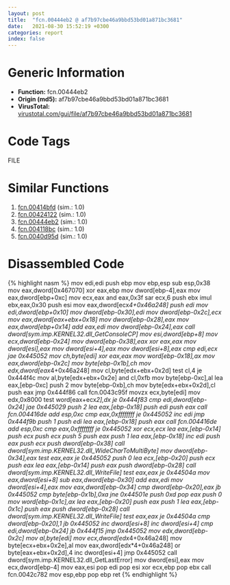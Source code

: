 ```yaml
---
layout: post
title:  "fcn.00444eb2 @ af7b97cbe46a9bbd53bd01a871bc3681"
date:   2021-08-30 15:52:19 +0300
categories: report
index: false
---
```


# Generic Information
- **Function:** fcn.00444eb2
- **Origin (md5):** af7b97cbe46a9bbd53bd01a871bc3681
- **VirusTotal:** [virustotal.com/gui/file/af7b97cbe46a9bbd53bd01a871bc3681][virustotal_ref]

# Code Tags
<span class="tag" id="FILE">FILE</span>


# Similar Functions

1. [fcn.00414bfd][similar_1_ref] (sim.: 1.0)
2. [fcn.00424122][similar_2_ref] (sim.: 1.0)
3. [fcn.00444eb2][similar_3_ref] (sim.: 1.0)
4. [fcn.004118bc][similar_4_ref] (sim.: 1.0)
5. [fcn.0040d95d][similar_5_ref] (sim.: 1.0)


# Disassembled Code

{% highlight nasm %}
mov edi,edi
push ebp
mov ebp,esp
sub esp,0x38
mov eax,dword[0x467070]
xor eax,ebp
mov dword[ebp-4],eax
mov eax,dword[ebp+0xc]
mov ecx,eax
and eax,0x3f
sar ecx,6
push ebx
imul ebx,eax,0x30
push esi
mov eax,dword[ecx*4+0x46a248]
push edi
mov edi,dword[ebp+0x10]
mov dword[ebp-0x30],edi
mov dword[ebp-0x2c],ecx
mov eax,dword[eax+ebx+0x18]
mov dword[ebp-0x28],eax
mov eax,dword[ebp+0x14]
add eax,edi
mov dword[ebp-0x24],eax
call dword[sym.imp.KERNEL32.dll_GetConsoleCP]
mov esi,dword[ebp+8]
mov ecx,dword[ebp-0x24]
mov dword[ebp-0x38],eax
xor eax,eax
mov dword[esi],eax
mov dword[esi+4],eax
mov dword[esi+8],eax
cmp edi,ecx
jae 0x445052
mov ch,byte[edi]
xor eax,eax
mov word[ebp-0x18],ax
mov eax,dword[ebp-0x2c]
mov byte[ebp-0x1b],ch
mov edx,dword[eax*4+0x46a248]
mov cl,byte[edx+ebx+0x2d]
test cl,4
je 0x444f4c
mov al,byte[edx+ebx+0x2e]
and cl,0xfb
mov byte[ebp-0xc],al
lea eax,[ebp-0xc]
push 2
mov byte[ebp-0xb],ch
mov byte[edx+ebx+0x2d],cl
push eax
jmp 0x444f86
call fcn.0043c95f
movzx ecx,byte[edi]
mov edx,0x8000
test word[eax+ecx*2],dx
je 0x444f83
cmp edi,dword[ebp-0x24]
jae 0x445029
push 2
lea eax,[ebp-0x18]
push edi
push eax
call fcn.004416de
add esp,0xc
cmp eax,0xffffffff
je 0x445052
inc edi
jmp 0x444f9b
push 1
push edi
lea eax,[ebp-0x18]
push eax
call fcn.004416de
add esp,0xc
cmp eax,0xffffffff
je 0x445052
xor ecx,ecx
lea eax,[ebp-0x14]
push ecx
push ecx
push 5
push eax
push 1
lea eax,[ebp-0x18]
inc edi
push eax
push ecx
push dword[ebp-0x38]
call dword[sym.imp.KERNEL32.dll_WideCharToMultiByte]
mov dword[ebp-0x34],eax
test eax,eax
je 0x445052
push 0
lea ecx,[ebp-0x20]
push ecx
push eax
lea eax,[ebp-0x14]
push eax
push dword[ebp-0x28]
call dword[sym.imp.KERNEL32.dll_WriteFile]
test eax,eax
je 0x44504a
mov eax,dword[esi+8]
sub eax,dword[ebp-0x30]
add eax,edi
mov dword[esi+4],eax
mov eax,dword[ebp-0x34]
cmp dword[ebp-0x20],eax
jb 0x445052
cmp byte[ebp-0x1b],0xa
jne 0x44501e
push 0xd
pop eax
push 0
mov word[ebp-0x1c],ax
lea eax,[ebp-0x20]
push eax
push 1
lea eax,[ebp-0x1c]
push eax
push dword[ebp-0x28]
call dword[sym.imp.KERNEL32.dll_WriteFile]
test eax,eax
je 0x44504a
cmp dword[ebp-0x20],1
jb 0x445052
inc dword[esi+8]
inc dword[esi+4]
cmp edi,dword[ebp-0x24]
jb 0x444f15
jmp 0x445052
mov edx,dword[ebp-0x2c]
mov al,byte[edi]
mov ecx,dword[edx*4+0x46a248]
mov byte[ecx+ebx+0x2e],al
mov eax,dword[edx*4+0x46a248]
or byte[eax+ebx+0x2d],4
inc dword[esi+4]
jmp 0x445052
call dword[sym.imp.KERNEL32.dll_GetLastError]
mov dword[esi],eax
mov ecx,dword[ebp-4]
mov eax,esi
pop edi
pop esi
xor ecx,ebp
pop ebx
call fcn.0042c782
mov esp,ebp
pop ebp
ret
{% endhighlight %}


[similar_1_ref]: /report/fcn.00414bfd@0b073c89b077a27e3496540be7574e33
[similar_2_ref]: /report/fcn.00424122@851499833994008ff3b082d4905c1c28
[similar_3_ref]: /report/fcn.00444eb2@f12f9592fdd7a957b636b9ae1acd018a
[similar_4_ref]: /report/fcn.004118bc@617bd594ba13d0dcc08a315774c342d4
[similar_5_ref]: /report/fcn.0040d95d@ea6f23b2cb496f8773ec04df5c0f8d87
[virustotal_ref]: https://www.virustotal.com/gui/file/af7b97cbe46a9bbd53bd01a871bc3681